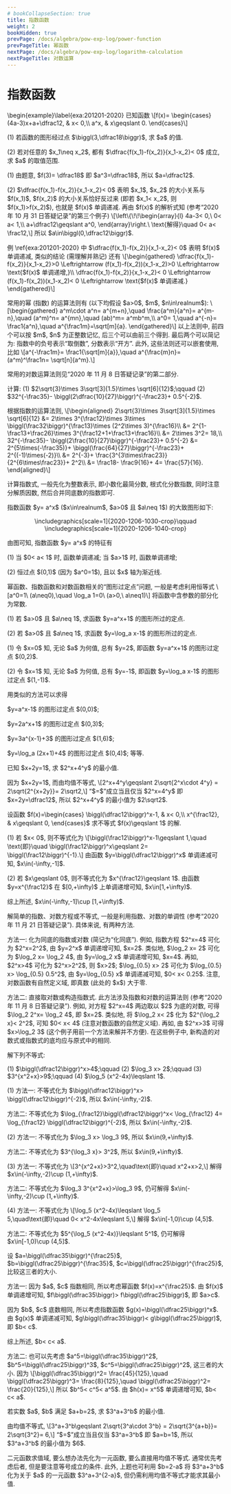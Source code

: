 ```yaml
---
# bookCollapseSection: true
title: 指数函数
weight: 2
bookHidden: true
prevPage: /docs/algebra/pow-exp-log/power-function
prevPageTitle: 幂函数
nextPage: /docs/algebra/pow-exp-log/logarithm-calculation
nextPageTitle: 对数运算
---
```


# 指数函数

<p>\begin{example}\label{exa:201201-2020}
    已知函数
    \[f(x)= \begin{cases}
        (4a-3)x+a+\dfrac12, & x< 0,\\
        a^x, & x\geqslant 0.
    \end{cases}\]
</p>
<p>(1) 若函数的图形经过点 $\biggl(3,\dfrac18\biggr)$, 求 $a$ 的值.
</p>
<p>(2) 若对任意的 $x_1\neq x_2$, 都有 $\dfrac{f(x_1)-f(x_2)}{x_1-x_2}< 0$ 成立, 求 $a$ 的取值范围.
</p>
</myexample>
<mysolution>
    <p>(1) 由题意, $f(3)= \dfrac18$ 即 $a^3=\dfrac18$, 所以 $a=\dfrac12$.
</p>
<p>(2) $\dfrac{f(x_1)-f(x_2)}{x_1-x_2}< 0$ 表明 $x_1$, $x_2$ 的大小关系与 $f(x_1)$, $f(x_2)$ 的大小关系恰好反过来 (即若 $x_1< x_2$, 则 $f(x_1)>f(x_2)$), 也就是 $f(x)$ 单调递减. 再由 $f(x)$ 的解析式知 (参考“2020 年 10 月 31 日答疑记录”的第三个例子)
    \[\left\{\!\!\begin{array}{l}
        4a-3< 0,\ 0< a< 1,\\
        a+\dfrac12\geqslant a^0,
        \end{array}\right.\ \text{解得}\quad 0< a< \frac12,\]
    所以 $a\in\biggl(0,\dfrac12\biggr)$.
</p>
</mysolution>
</p>
<p>例 \ref{exa:201201-2020} 中 $\dfrac{f(x_1)-f(x_2)}{x_1-x_2}< 0$ 表明 $f(x)$ 单调递减, 类似的结论 (需理解并熟记) 还有
\[\begin{gathered}
    \dfrac{f(x_1)-f(x_2)}{x_1-x_2}>0
    \Leftrightarrow (f(x_1)-f(x_2))(x_1-x_2)>0
    \Leftrightarrow \text{$f(x)$ 单调递增,}\\
    \dfrac{f(x_1)-f(x_2)}{x_1-x_2}< 0
    \Leftrightarrow (f(x_1)-f(x_2))(x_1-x_2)< 0
    \Leftrightarrow \text{$f(x)$ 单调递减.}
\end{gathered}\]
</p>

<p>常用的幂 (指数) 的运算法则有 (以下均假设 $a>0$, $m$, $n\in\realnum$):
\[\begin{gathered}
    a^m\cdot a^n= a^{m+n},\quad \frac{a^m}{a^n}= a^{m-n},\quad 
        (a^m)^n= a^{mn},\quad (ab)^m= a^mb^m,\\
    a^0= 1,\quad a^{-n}= \frac1{a^n},\quad a^{\frac1m}=\sqrt[m]{a}.
    \end{gathered}\]
以上法则中, 前四个可以按 $m$, $n$ 为正整数记忆, 后三个可以由前三个得到. 最后两个可以简记为: 指数中的负号表示“取倒数”, 分数表示“开方”. 此外, 这些法则还可以嵌套使用, 比如
\[a^{-\frac1m}= \frac1{\sqrt[m]{a}},\quad
    a^{\frac{m}n}= (a^m)^\frac1n= \sqrt[n]{a^m}.\]
</p>
<p>常用的对数运算法则见“2020 年 11 月 8 日答疑记录”的第二部分.
</p>
<p><myexample>
<p>计算: 
    (1) $2\sqrt{3}\times 3\sqrt[3]{1.5}\times \sqrt[6]{12}$;\qquad
    (2) $32^{-\frac35}- \biggl(2\dfrac{10}{27}\biggr)^{-\frac23}+ 0.5^{-2}$.
</p>
</myexample>
<mysolution>
    <p>根据指数的运算法则,
    \[\begin{aligned}
        2\sqrt{3}\times 3\sqrt[3]{1.5}\times \sqrt[6]{12}
        &= 2\times 3^{\frac12}\times 3\times 
            \biggl(\frac32\biggr)^{\frac13}\times
            (2^2\times 3)^{\frac16}\\
        &= 2^{1-\frac13+\frac26}\times 3^{\frac12+1+\frac13+\frac16}\\
        &= 2\times 3^2= 18,\\
        32^{-\frac35}- \biggl(2\frac{10}{27}\biggr)^{-\frac23}+ 0.5^{-2}
        &= 2^{5\times(-\frac35)}+ \biggl(\frac{64}{27}\biggr)^{-\frac23}+ 2^{(-1)\times(-2)}\\
        &= 2^{-3}+ \frac{3^{3\times\frac23}}{2^{6\times\frac23}}+ 2^2\\
        &= \frac18- \frac9{16}+ 4= \frac{57}{16}.
    \end{aligned}\]
</p>
</mysolution>


</p>
<p>计算指数式, 一般先化为整数表示, 即小数化最简分数, 根式化分数指数, 同时注意分解质因数, 然后合并同底数的指数即可.
</p>


<p>指数函数 $y= a^x$ ($x\in\realnum$, $a>0$ 且 $a\neq 1$) 的大致图形如下:
</p>
<p><center>
        \includegraphics[scale=1]{2020-1206-1030-crop}\qquad
        \includegraphics[scale=1]{2020-1206-1040-crop}
    </center>
</p>
<p>由图可知, 指数函数 $y= a^x$ 的特征有
</p>
<p>(1) 当 $0< a< 1$ 时, 函数单调递减; 当 $a>1$ 时, 函数单调递增;
</p>
<p>(2) 恒过点 $(0,1)$ (因为 $a^0=1$), 且以 $x$ 轴为渐近线.
</p>

<p>幂函数、指数函数和对数函数相关的“图形过定点”问题, 一般是考虑利用恒等式
\[a^0=1\ (a\neq0),\quad \log_a 1=0\ (a>0,\ a\neq1)\]
将函数中含参数的部分化为常数.
</p>
<p><myexample>
<p>(1) 若 $a>0$ 且 $a\neq 1$, 求函数 $y=a^x+1$ 的图形所过的定点.
</p>
<p>(2) 若 $a>0$ 且 $a\neq 1$, 求函数 $y=\log_a x-1$ 的图形所过的定点.
</p>
</myexample>
<mysolution>
    <p>(1) 令 $x=0$ 知, 无论 $a$ 为何值, 总有 $y=2$, 即函数 $y=a^x+1$ 的图形过定点 $(0,2)$.
</p>
<p>(2) 令 $x=1$ 知, 无论 $a$ 为何值, 总有 $y=-1$, 即函数 $y=\log_a x-1$ 的图形过定点 $(1,-1)$.
</p>
</mysolution>
</p>
<p>用类似的方法可以求得
</p>
<p>$y=a^x-1$ 的图形过定点 $(0,0)$;
</p>
<p>$y=2a^x+1$ 的图形过定点 $(0,3)$; 
</p>
<p>$y=3a^{x-1}+3$ 的图形过定点 $(1,6)$; 
</p>
<p>$y=\log_a (2x+1)+4$ 的图形过定点 $(0,4)$; 等等.
</p>

<myexample>
<p>已知 $x+2y=1$, 求 $2^x+4^y$ 的最小值.
</p>
</myexample>
<mysolution>
    <p>因为 $x+2y=1$, 而由均值不等式,
    \[2^x+4^y\geqslant 2\sqrt{2^x\cdot 4^y}
        = 2\sqrt{2^{x+2y}}= 2\sqrt2,\]
   “$=$”成立当且仅当 $2^x=4^y$ 即 $x=2y=\dfrac12$, 所以 $2^x+4^y$ 的最小值为 $2\sqrt2$.
</p>
</mysolution>

<myexample>
<p>设函数 $f(x)=\begin{cases}
        \biggl(\dfrac12\biggr)^x-1, & x< 0,\\
        x^{\frac12}, & x\geqslant 0,
    \end{cases}$ 求不等式 $f(x)\geqslant 1$ 的解.
</p>
</myexample>
<mysolution>
    <p>(1) 若 $x< 0$, 则不等式化为 
    \[\biggl(\frac12\biggr)^x-1\geqslant 1,\quad \text{即}\quad
        \biggl(\frac12\biggr)^x\geqslant 2= \biggl(\frac12\biggr)^{-1}.\]
    由函数 $y=\biggl(\dfrac12\biggr)^x$ 单调递减可知, $x\in(-\infty,-1]$.
</p>
<p>(2) 若 $x\geqslant 0$, 则不等式化为 $x^{\frac12}\geqslant 1$. 由函数 $y=x^{\frac12}$ 在 $[0,+\infty)$ 上单调递增可知, $x\in[1,+\infty)$.
</p>
<p>综上所述, $x\in(-\infty,-1]\cup [1,+\infty)$.
</p>
</mysolution>

<p>解简单的指数、对数方程或不等式, 一般是利用指数、对数的单调性 (参考“2020 年 11 月 21 日答疑记录”). 具体来说, 有两种方法.
</p>
<p>方法一: 化为同底的指数或对数 (简记为“化同底”). 例如, 指数方程 $2^x=4$ 可化为 $2^x=2^2$, 由 $y=2^x$ 单调递增可知, $x=2$. 类似地, $\log_2 x= 2$ 可化为 $\log_2 x= \log_2 4$, 由 $y=\log_2 x$ 单调递增可知, $x=4$. 再如, $2^x>4$ 可化为 $2^x>2^2$, 则 $x>2$; $\log_{0.5} x> 2$ 可化为 $\log_{0.5} x> \log_{0.5} 0.5^2$, 由 $y=\log_{0.5} x$ 单调递减可知, $0< x< 0.25$. 注意, 对数函数有自然定义域, 即真数 (此处的 $x$) 大于零.
</p>
<p>方法二: 直接取对数或构造指数式. 此方法涉及指数和对数的运算法则 (参考“2020 年 11 月 8 日答疑记录”). 例如, 对方程 $2^x=4$ 两边取以 $2$ 为底的对数, 可得 $\log_2 2^x= \log_2 4$, 即 $x=2$. 类似地, 将 $\log_2 x< 2$ 化为 $2^{\log_2 x}< 2^2$, 可知 $0< x< 4$ (注意对数函数的自然定义域). 再如, 由 $2^x>3$ 可得 $x>\log_2 3$ (这个例子用前一个方法来解并不方便). 在这些例子中, 新构造的对数式或指数式的底均应与原式中的相同.
</p>
<p><myexample>
<p>解下列不等式: 
</p>
<p>(1) $\biggl(\dfrac12\biggr)^x>4$;\qquad
    (2) $\log_3 x> 2$;\qquad
    (3) $3^{x^2+x}>9$;\qquad
    (4) $\log_5 (x^2-4x)\leqslant 1$.
</p>
</myexample>
<mysolution>
    <p>(1) 方法一: 不等式化为 $\biggl(\dfrac12\biggr)^x> \biggl(\dfrac12\biggr)^{-2}$, 所以 $x\in(-\infty,-2)$.
</p>
<p>方法二: 不等式化为 $\log_{\frac12}\biggl(\dfrac12\biggr)^x< \log_{\frac12} 4= \log_{\frac12} \biggl(\dfrac12\biggr)^{-2}$, 所以 $x\in(-\infty,-2)$.
</p>
<p>(2) 方法一: 不等式化为 $\log_3 x> \log_3 9$, 所以 $x\in(9,+\infty)$.
</p>
<p>方法二: 不等式化为 $3^{\log_3 x}> 3^2$, 所以 $x\in(9,+\infty)$.
</p>
<p>(3) 方法一: 不等式化为 
    \[3^{x^2+x}>3^2,\quad\text{即}\quad x^2+x>2,\]
    解得 $x\in(-\infty,-2)\cup (1,+\infty)$.
</p>
<p>方法二: 不等式化为 $\log_3 3^{x^2+x}>\log_3 9$, 仍可解得 $x\in(-\infty,-2)\cup (1,+\infty)$.
</p>
<p>(4) 方法一: 不等式化为 
    \[\log_5 (x^2-4x)\leqslant \log_5 5,\quad\text{即}\quad 0< x^2-4x\leqslant 5,\]
    解得 $x\in[-1,0)\cup (4,5]$.
</p>
<p>方法二: 不等式化为 $5^{\log_5 (x^2-4x)}\leqslant 5^1$, 仍可解得 $x\in[-1,0)\cup (4,5]$.
</p>
</mysolution>

<myexample>
<p>设 $a=\biggl(\dfrac35\biggr)^{\frac25}$, $b=\biggl(\dfrac25\biggr)^{\frac35}$, $c=\biggl(\dfrac25\biggr)^{\frac25}$, 比较这三者的大小.
</p>
</myexample>
<mysolution>
    <p>方法一: 因为 $a$, $c$ 指数相同, 所以考虑幂函数 $f(x)=x^{\frac25}$. 由 $f(x)$ 单调递增可知, $f\biggl(\dfrac35\biggr)> f\biggl(\dfrac25\biggr)$, 即 $a>c$.
</p>
<p>因为 $b$, $c$ 底数相同, 所以考虑指数函数 $g(x)=\biggl(\dfrac25\biggr)^x$. 由 $g(x)$ 单调递减可知, $g\biggl(\dfrac35\biggr)< g\biggl(\dfrac25\biggr)$, 即 $b< c$.
</p>
<p>综上所述, $b< c< a$.
</p>
<p>方法二: 也可以先考虑 $a^5=\biggl(\dfrac35\biggr)^2$, $b^5=\biggl(\dfrac25\biggr)^3$, $c^5=\biggl(\dfrac25\biggr)^2$, 这三者的大小. 因为
    \[\biggl(\dfrac35\biggr)^2= \frac{45}{125},\quad
      \biggl(\dfrac25\biggr)^3= \frac{8}{125},\quad
      \biggl(\dfrac25\biggr)^2= \frac{20}{125},\]
    所以 $b^5< c^5< a^5$. 由 $h(x)= x^5$ 单调递增可知, $b< c< a$.
</p>
</mysolution>

<myexample>
<p>若实数 $a$, $b$ 满足 $a+b=2$, 求 $3^a+3^b$ 的最小值.
</p>
</myexample>
<mysolution>
    <p>由均值不等式, 
    \[3^a+3^b\geqslant 2\sqrt{3^a\cdot 3^b}
        = 2\sqrt{3^{a+b}}= 2\sqrt{3^2}= 6,\]
   “$=$”成立当且仅当 $3^a=3^b$ 即 $a=b=1$, 所以 $3^a+3^b$ 的最小值为 $6$. 
</p>
</mysolution>
<myremark>
    <p>二元函数求值域, 要么想办法先化为一元函数, 要么直接用均值不等式. 通常优先考虑后者, 但是要注意等号成立的条件. 此外, 上题也可利用 $b=2-a$ 将 $3^a+3^b$ 化为关于 $a$ 的一元函数 $3^a+3^{2-a}$, 但仍需利用均值不等式才能求其最小值. 
</p>
</myremark>
